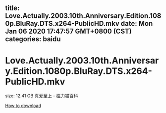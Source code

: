 
title: Love.Actually.2003.10th.Anniversary.Edition.1080p.BluRay.DTS.x264-PublicHD.mkv
date: Mon Jan 06 2020 17:47:57 GMT+0800 (CST)    
categories: baidu
---

# Love.Actually.2003.10th.Anniversary.Edition.1080p.BluRay.DTS.x264-PublicHD.mkv
size: 12.41 GB
 真爱至上 - 磁力猫百科
 

[How to download](https://bpcam.bemobtrk.com/go/2ceec3aa-1ca2-46d6-b9ff-aaa5c184517c?jno=3231)